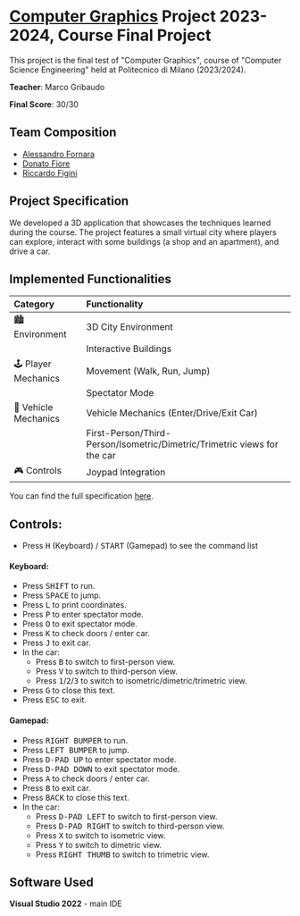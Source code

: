 # [Computer Graphics](https://www4.ceda.polimi.it/manifesti/manifesti/controller/ManifestoPublic.do?EVN_DETTAGLIO_RIGA_MANIFESTO=evento&aa=2024&k_cf=225&k_corso_la=481&k_indir=T2A&codDescr=090958&lang=IT&semestre=2&idGruppo=4935&idRiga=308193) Project 2023-2024, Course Final Project

This project is the final test of "Computer Graphics", course of "Computer Science Engineering" held at Politecnico di Milano (2023/2024).

**Teacher**: Marco Gribaudo

**Final Score**: 30/30

## Team Composition
- [Alessandro Fornara](https://github.com/AlessandroFornara)
- [Donato Fiore](https://github.com/DoneyMoney)
- [Riccardo Figini](https://github.com/RiccardoFigini)

## Project Specification
We developed a 3D application that showcases the techniques learned during the course. 
The project features a small virtual city where players can explore, 
interact with some buildings (a shop and an apartment), and drive a car.

## Implemented Functionalities
| Category              | Functionality                                                              |
|:----------------------|:---------------------------------------------------------------------------|
| 🏙️ Environment       | 3D City Environment                                                        |
|                       | Interactive Buildings                                                      |
| 🕹️ Player Mechanics  | Movement (Walk, Run, Jump)                                                 |
|                       | Spectator Mode                                                             |
| 🚗 Vehicle Mechanics  | Vehicle Mechanics (Enter/Drive/Exit Car)                                   | 
|                       | First-Person/Third-Person/Isometric/Dimetric/Trimetric views for the car   | 
| 🎮 Controls           | Joypad Integration                                                         | 

You can find the full specification [here](https://github.com/AlessandroFornara/ComputerGraphicsProject2024/tree/master/Specs).

## Controls:
- Press <kbd>H</kbd> (Keyboard) / <kbd>START</kbd> (Gamepad) to see the command list
#### Keyboard:
- Press <kbd>SHIFT</kbd> to run. 
- Press <kbd>SPACE</kbd> to jump. 
- Press <kbd>L</kbd> to print coordinates. 
- Press <kbd>P</kbd> to enter spectator mode. 
- Press <kbd>O</kbd> to exit spectator mode. 
- Press <kbd>K</kbd> to check doors / enter car. 
- Press <kbd>J</kbd> to exit car. 
- In the car:
  - Press <kbd>B</kbd> to switch to first-person view. 
  - Press <kbd>V</kbd> to switch to third-person view. 
  - Press <kbd>1</kbd>/<kbd>2</kbd>/<kbd>3</kbd> to switch to isometric/dimetric/trimetric view. 
- Press <kbd>G</kbd> to close this text. 
- Press <kbd>ESC</kbd> to exit.

#### Gamepad:
- Press <kbd>RIGHT BUMPER</kbd> to run. 
- Press <kbd>LEFT BUMPER</kbd> to jump. 
- Press <kbd>D-PAD UP</kbd> to enter spectator mode. 
- Press <kbd>D-PAD DOWN</kbd> to exit spectator mode. 
- Press <kbd>A</kbd> to check doors / enter car. 
- Press <kbd>B</kbd> to exit car. 
- Press <kbd>BACK</kbd> to close this text. 
- In the car:
  - Press <kbd>D-PAD LEFT</kbd> to switch to first-person view. 
  - Press <kbd>D-PAD RIGHT</kbd> to switch to third-person view. 
  - Press <kbd>X</kbd> to switch to isometric view. 
  - Press <kbd>Y</kbd> to switch to dimetric view. 
  - Press <kbd>RIGHT THUMB</kbd> to switch to trimetric view.

## Software Used
**Visual Studio 2022** - main IDE
